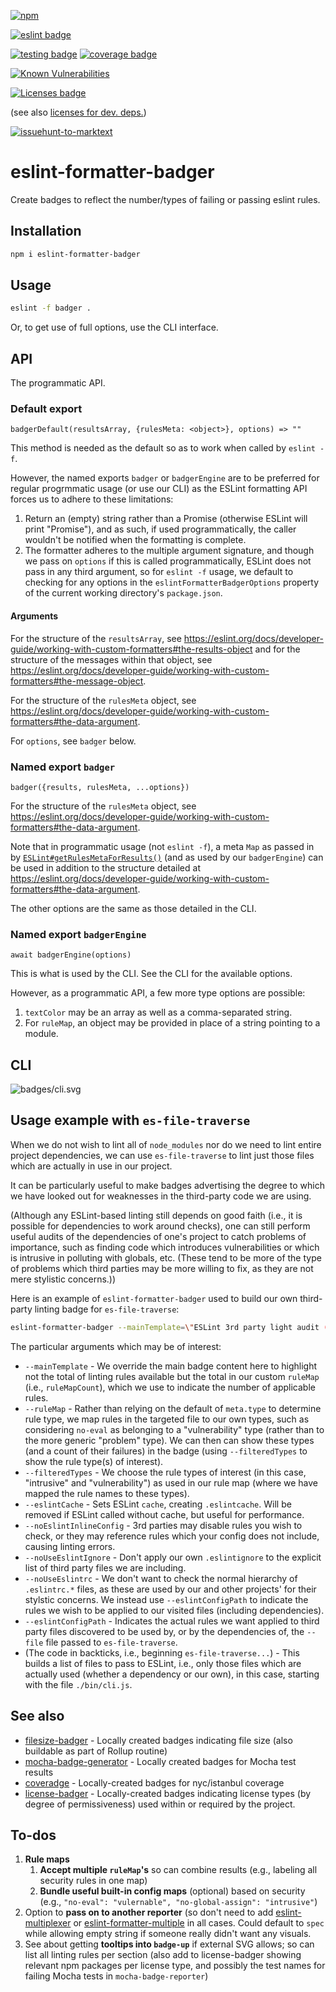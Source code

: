 [![npm](https://img.shields.io/npm/v/eslint-formatter-badger.svg)](https://www.npmjs.com/package/eslint-formatter-badger)

[![eslint badge](https://raw.githubusercontent.com/brettz9/eslint-formatter-badger/master/badges/eslint-badge.svg?sanitize=true)](badges/eslint-badge.svg)

<!--[![Actions Status](https://github.com/brettz9/eslint-formatter-badger/workflows/Node%20CI/badge.svg)](https://github.com/brettz9/eslint-formatter-badger/actions)-->
[![testing badge](https://raw.githubusercontent.com/brettz9/eslint-formatter-badger/master/badges/tests-badge.svg?sanitize=true)](badges/tests-badge.svg)
[![coverage badge](https://raw.githubusercontent.com/brettz9/eslint-formatter-badger/master/badges/coverage-badge.svg?sanitize=true)](badges/coverage-badge.svg)
<!--
[![Actions Status](https://github.com/brettz9/eslint-formatter-badger/workflows/Coverage/badge.svg)](https://github.com/brettz9/eslint-formatter-badger/actions)
-->

[![Known Vulnerabilities](https://snyk.io/test/github/brettz9/eslint-formatter-badger/badge.svg)](https://snyk.io/test/github/brettz9/eslint-formatter-badger)

<!--[![License](https://img.shields.io/npm/l/eslint-formatter-badger.svg)](LICENSE-MIT.txt)-->
[![Licenses badge](https://raw.githubusercontent.com/brettz9/eslint-formatter-badger/master/badges/licenses-badge.svg?sanitize=true)](badges/licenses-badge.svg)

(see also [licenses for dev. deps.](https://raw.githubusercontent.com/brettz9/eslint-formatter-badger/master/badges/licenses-badge-dev.svg?sanitize=true))

[![issuehunt-to-marktext](https://issuehunt.io/static/embed/issuehunt-button-v1.svg)](https://issuehunt.io/r/brettz9/eslint-formatter-badger)

# eslint-formatter-badger

Create badges to reflect the number/types of failing or passing eslint rules.

## Installation

```sh
npm i eslint-formatter-badger
```

## Usage

```sh
eslint -f badger .
```

Or, to get use of full options, use the CLI interface.

## API

The programmatic API.

### Default export

`badgerDefault(resultsArray, {rulesMeta: <object>}, options) => ""`

This method is needed as the default so as to work when called by `eslint -f`.

However, the named exports `badger` or `badgerEngine` are to be
preferred for regular progrmmatic usage (or use our CLI) as the
ESLint formatting API forces us to adhere to these limitations:

1. Return an (empty) string rather than a Promise (otherwise ESLint
    will print "Promise"), and as such, if used programmatically, the
    caller wouldn't be notified when the formatting is complete.
1. The formatter adheres to the multiple argument signature, and
    though we pass on `options` if this is called programmatically,
    ESLint does not pass in any third argument, so for `eslint -f`
    usage, we default to checking for any options in the
    `eslintFormatterBadgerOptions` property of the current working
    directory's `package.json`.

#### Arguments

For the structure of the `resultsArray`, see <https://eslint.org/docs/developer-guide/working-with-custom-formatters#the-results-object>
and for the structure of the messages within that object, see <https://eslint.org/docs/developer-guide/working-with-custom-formatters#the-message-object>.

For the structure of the `rulesMeta` object, see <https://eslint.org/docs/developer-guide/working-with-custom-formatters#the-data-argument>.

For `options`, see `badger` below.

### Named export `badger`

`badger({results, rulesMeta, ...options})`

For the structure of the `rulesMeta` object, see <https://eslint.org/docs/developer-guide/working-with-custom-formatters#the-data-argument>.

Note that in programmatic usage (not `eslint -f`), a meta `Map` as passed
in by [`ESLint#getRulesMetaForResults()`](https://eslint.org/docs/latest/integrate/nodejs-api#-eslintgetrulesmetaforresultsresults)
(and as used by our `badgerEngine`) can be used in addition to the
structure detailed at <https://eslint.org/docs/developer-guide/working-with-custom-formatters#the-data-argument>.

The other options are the same as those detailed in the CLI.

### Named export `badgerEngine`

`await badgerEngine(options)`

This is what is used by the CLI. See the CLI for the available options.

However, as a programmatic API, a few more type options are possible:

1. `textColor` may be an array as well as a comma-separated string.
1. For `ruleMap`, an object may be provided in place of a string
    pointing to a module.

## CLI

![badges/cli.svg](./badges/cli.svg)

## Usage example with `es-file-traverse`

When we do not wish to lint all of `node_modules` nor do we need to lint
entire project dependencies, we can use `es-file-traverse` to lint just
those files which are actually in use in our project.

It can be particularly useful to make badges advertising the degree
to which we have looked out for weaknesses in the third-party code we
are using.

(Although any ESLint-based linting still depends on good faith (i.e., it is
possible for dependencies to work around checks), one can still perform
useful audits of the dependencies of one's project to catch problems of
importance, such as finding code which introduces vulnerabilities or
which is intrusive in polluting with globals, etc. (These tend to be more
of the type of problems which third parties may be more willing to fix,
as they are not mere stylistic concerns.))

Here is an example of `eslint-formatter-badger` used to build our own
third-party linting badge for `es-file-traverse`:

```sh
eslint-formatter-badger --mainTemplate=\"ESLint 3rd party light audit (\\${ruleMapCount} rules)\" --filteredTypes intrusive,vulnerability --ruleMap .eslintRuleTypeMap.json --outputPath badges/eslint-3rdparty.svg --eslintCache --noEslintInlineConfig --noUseEslintIgnore --noUseEslintrc --eslintConfigPath .eslintrc-3rdparty.js `es-file-traverse --file ./bin/cli.js --node --cjs`
```

The particular arguments which may be of interest:

- `--mainTemplate` - We override the main badge content here to highlight not
    the total of linting rules available but the total in our custom `ruleMap`
    (i.e., `ruleMapCount`), which we use to indicate the number of applicable
    rules.
- `--ruleMap` - Rather than relying on the default of `meta.type` to
    determine rule type, we map rules in the targeted file to our own types,
    such as considering `no-eval` as belonging to a "vulnerability" type
    (rather than to the more generic "problem" type). We can then can show
    these types (and a count of their failures) in the badge (using
    `--filteredTypes` to show the rule type(s) of interest).
- `--filteredTypes` - We choose the rule types of interest (in this case,
    "intrusive" and "vulnerability") as used in our rule map (where we
    have mapped the rule names to these types).
- `--eslintCache` - Sets ESLint `cache`, creating `.eslintcache`. Will be
    removed if ESLint called without cache, but useful for performance.
- `--noEslintInlineConfig` - 3rd parties may disable rules you wish to check,
    or they may reference rules which your config does not include,
    causing linting errors.
- `--noUseEslintIgnore` - Don't apply our own `.eslintignore` to the explicit
    list of third party files we are including.
- `--noUseEslintrc` - We don't want to check the normal hierarchy of `.eslintrc.*`
    files, as these are used by our and other projects' for their stylstic
    concerns. We instead use `--eslintConfigPath` to indicate the rules we
    wish to be applied to our visited files (including dependencies).
- `--eslintConfigPath` - Indicates the actual rules we want applied to third party
    files discovered to be used by, or by the dependencies of, the `--file`
    file passed to `es-file-traverse`.
- (The code in backticks, i.e., beginning `es-file-traverse...`) - This
    builds a list of files to pass to ESLint, i.e., only those files which
    are actually used (whether a dependency or our own), in this case,
    starting with the file `./bin/cli.js`.

## See also

- [filesize-badger](https://github.com/brettz9/filesize-badger) - Locally created
    badges indicating file size (also buildable as part of Rollup routine)
- [mocha-badge-generator](https://github.com/ianpogi5/mocha-badge-generator) - Locally
    created badges for Mocha test results
- [coveradge](https://github.com/brettz9/coveradge) - Locally-created badges
    for nyc/istanbul coverage
- [license-badger](https://github.com/brettz9/license-badger) - Locally-created
    badges indicating license types (by degree of permissiveness) used
    within or required by the project.

## To-dos

1. **Rule maps**
    1. **Accept multiple `ruleMap`'s** so can combine results (e.g.,
        labeling all security rules in one map)
    1. **Bundle useful built-in config maps** (optional) based on security
        (e.g., `"no-eval": "vulernable", "no-global-assign": "intrusive"`)
1. Option to **pass on to another reporter** (so don't need to add
    [eslint-multiplexer](https://github.com/pimlie/eslint-multiplexer)
    or [eslint-formatter-multiple](https://github.com/halkeye/eslint-formatter-multiple)
    in all cases. Could default to `spec` while allowing empty string
    if someone really didn't want any visuals.
1. See about getting **tooltips into `badge-up`** if external SVG allows; so
    can list all linting rules per section (also add to license-badger showing
    relevant npm packages per license type, and possibly the test names for
    failing Mocha tests in `mocha-badge-reporter`)
